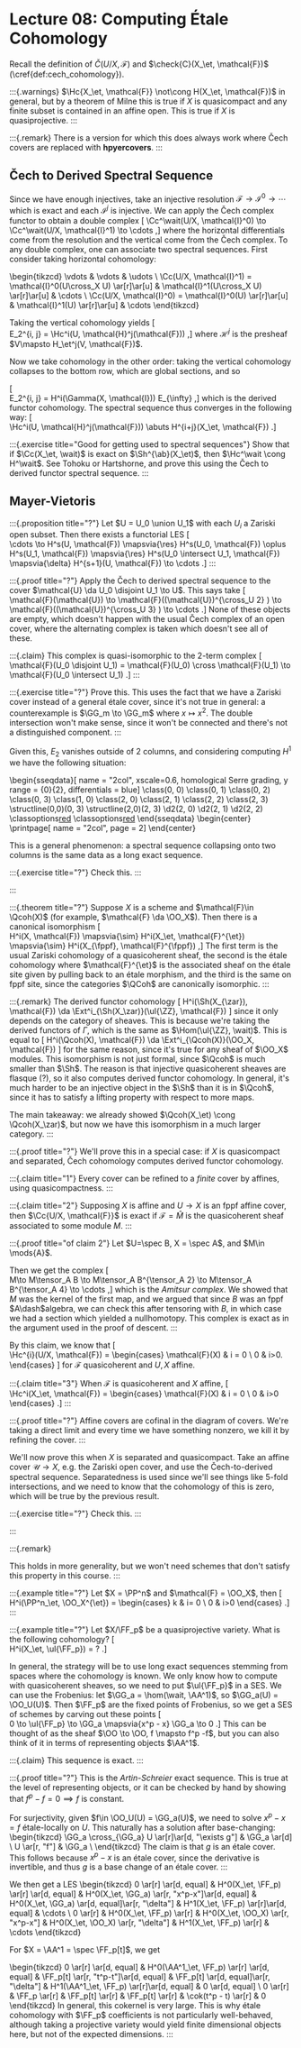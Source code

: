 # Lecture 08: Computing Étale Cohomology

Recall the definition of $\check{C}(U/X, \mathcal{F})$ and $\check{C}(X_\et, \mathcal{F})$ (\cref{def:cech_cohomology}).


:::{.warnings}
$\Hc{X_\et, \mathcal{F}} \not\cong H(X_\et, \mathcal{F})$ in general, but by a theorem of Milne this is true if $X$ is quasicompact and any finite subset is contained in an affine open.
This is true if $X$ is quasiprojective.
:::

:::{.remark}
There is a version for which this does always work where Čech covers are replaced with **hpyercovers**.
:::

## Čech to Derived Spectral Sequence

Since we have enough injectives, take an injective resolution $\mathcal{F}\to \mathcal{I}^0 \to \cdots$ which is exact and each $\mathcal{I}^j$ is injective.
We can apply the Čech complex functor to obtain a double complex 
\[
\Cc^\wait(U/X, \mathcal{I}^0) \to \Cc^\wait(U/X, \mathcal{I}^1) \to \cdots
,\]
where the horizontal differentials come from the resolution and the vertical come from the Čech complex.
To any double complex, one can associate two spectral sequences.
First consider taking horizontal cohomology:

\begin{tikzcd}
\vdots 
  & \vdots 
  & \udots 
  \\
\Cc(U/X, \mathcal{I}^1) 
  = \mathcal{I}^0(U\cross_X U) 
    \ar[r]\ar[u]
  & \mathcal{I}^1(U\cross_X U)
    \ar[r]\ar[u]
  & \cdots 
  \\
\Cc(U/X, \mathcal{I}^0) 
  = \mathcal{I}^0(U)
    \ar[r]\ar[u]
  & \mathcal{I}^1(U)
    \ar[r]\ar[u]
  & \cdots
\end{tikzcd}

Taking the vertical cohomology yields
\[  
E_2^{i, j} = \Hc^i(U, \mathcal{H}^j(\mathcal{F}))
,\]
where $\mathcal{H}^j$ is the presheaf $V\mapsto H_\et^j(V, \mathcal{F})$.

Now we take cohomology in the other order: taking the vertical cohomology collapses to the bottom row, which are global sections, and so

\[  
E_2^{i, j} = H^i(\Gamma(X, \mathcal{I}))  E_{\infty}
,\]
which is the derived functor cohomology.
The spectral sequence thus converges in the following way:
\[  
\Hc^i(U, \mathcal{H}^j(\mathcal{F})) \abuts H^{i+j}(X_\et, \mathcal{F})
.\]

:::{.exercise title="Good for getting used to spectral sequences"}
Show that if $\Cc(X_\et, \wait)$ is exact on $\Sh^{\ab}(X_\et)$, then $\Hc^\wait \cong H^\wait$.
See Tohoku or Hartshorne, and prove this using the Čech to derived functor spectral sequence.
:::

## Mayer-Vietoris

:::{.proposition title="?"}
Let $U = U_0 \union U_1$ with each $U_i$ a Zariski open subset.
Then there exists a functorial LES
\[  
\cdots \to
H^s(U, \mathcal{F}) \mapsvia{\res} 
H^s(U_0, \mathcal{F}) \oplus H^s(U_1, \mathcal{F}) \mapsvia{\res} 
H^s(U_0 \intersect U_1, \mathcal{F}) \mapsvia{\delta}
H^{s+1}(U, \mathcal{F}) \to 
\cdots
.\]
:::

:::{.proof title="?"}
Apply the Čech to derived spectral sequence to the cover $\mathcal{U} \da U_0 \disjoint U_1 \to U$.
This says take
\[  
\mathcal{F}(\mathcal{U}) \to 
\mathcal{F}((\mathcal{U})^{\cross_U 2} ) \to
\mathcal{F}((\mathcal{U})^{\cross_U 3} ) \to
\cdots
.\]
None of these objects are empty, which doesn't happen with the usual Čech complex of an open cover, where the alternating complex is taken which doesn't see all of these.

:::{.claim}
This complex is quasi-isomorphic to the 2-term complex
\[  
\mathcal{F}(U_0 \disjoint U_1) = \mathcal{F}(U_0) \cross \mathcal{F}(U_1) \to
\mathcal{F}(U_0 \intersect U_1)
.\]
:::

:::{.exercise title="?"}
Prove this.
This uses the fact that we have a Zariski cover instead of a general étale cover, since it's not true in general: a counterexample is $\GG_m \to \GG_m$ where $x\mapsto x^2$. 
The double intersection won't make sense, since it won't be connected and there's not a distinguished component.
:::

Given this, $E_2$ vanishes outside of 2 columns, and considering computing $H^1$ we have the following situation:

\begin{sseqdata}[ name = "2col", xscale=0.6, homological Serre grading, y range = {0}{2}, differentials = blue]
\class(0, 0)
\class(0, 1)
\class(0, 2)
\class(0, 3)
\class(1, 0)
\class(2, 0)
\class(2, 1)
\class(2, 2)
\class(2, 3)
\structline(0,0)(0, 3)
\structline(2,0)(2, 3)
\d2(2, 0)
\d2(2, 1)
\d2(2, 2)
\classoptions[red](1,0,1)
\classoptions[red](0,1,1)
\end{sseqdata}
\begin{center}
\printpage[ name = "2col", page = 2]
\end{center}

This is a general phenomenon: a spectral sequence collapsing onto two columns is the same data as a long exact sequence.

:::{.exercise title="?"}
Check this.
:::

:::


:::{.theorem title="?"}
Suppose $X$ is a scheme and $\mathcal{F}\in \Qcoh(X)$ (for example, $\mathcal{F} \da \OO_X$).
Then there is a canonical isomorphism
\[  
H^i(X, \mathcal{F}) \mapsvia{\sim} H^i(X_\et, \mathcal{F}^{\et}) \mapsvia{\sim} H^i(X_{\fppf}, \mathcal{F}^{\fppf})
,\]
The first term is the usual Zariski cohomology of a quasicoherent sheaf, the second is the étale cohomology where $\mathcal{F}^{\et}$ is the associated sheaf on the étale site given by pulling back to an étale morphism, and the third is the same on fppf site, since the categories $\QCoh$ are canonically isomorphic.
:::

:::{.remark}
The derived functor cohomology 
\[
H^i(\Sh(X_{\zar}), \mathcal{F}) \da \Ext^i_{\Sh(X_\zar)}(\ul{\ZZ}, \mathcal{F})
\]
since it only depends on the category of sheaves.
This is because we're taking the derived functors of $\Gamma$, which is the same as $\Hom(\ul{\ZZ}, \wait)$.
This is equal to 
\[
H^i(\Qcoh(X), \mathcal{F}) \da \Ext^i_{\Qcoh(X)}(\OO_X, \mathcal{F})
\]
for the same reason, since it's true for any sheaf of $\OO_X$ modules.
This isomorphism is not just formal, since $\Qcoh$ is much smaller than $\Sh$.
The reason is that injective quasicoherent sheaves are flasque (?), so it also computes derived functor cohomology.
In general, it's much harder to be an injective object in the $\Sh$ than it is in $\Qcoh$, since it has to satisfy a lifting property with respect to more maps.

The main takeaway: we already showed $\Qcoh(X_\et) \cong \Qcoh(X_\zar)$, but now we have this isomorphism in a much larger category.
:::


:::{.proof title="?"}
We'll prove this in a special case: if $X$ is quasicompact and separated, Čech cohomology computes derived functor cohomology.

:::{.claim title="1"}
Every cover can be refined to a *finite* cover by affines, using quasicompactness.
:::

:::{.claim title="2"}
Supposing $X$ is affine and $U\to X$ is an fppf affine cover, then $\Cc{U/X, \mathcal{F}}$ is exact if $\mathcal{F} = \hat M$ is the quasicoherent sheaf associated to some module $M$.
:::

:::{.proof title="of claim 2"}
Let $U=\spec B, X = \spec A$, and $M\in \mods{A}$.

Then we get the complex
\[  
M\to
M\tensor_A B \to 
M\tensor_A B^{\tensor_A 2} \to 
M\tensor_A B^{\tensor_A 4} \to 
\cdots
,\]
which is the *Amitsur complex*.
We showed that $M$ was the kernel of the first map, and we argued that since $B$ was an fppf $A\dash$algebra, we can check this after tensoring with $B$, in which case we had a section which yielded a nullhomotopy.
This complex is exact as in the argument used in the proof of descent.
:::

By this claim, we know that
\[  
\Hc^{i}(U/X, \mathcal{F}) = 
\begin{cases}
\mathcal{F}(X) & i = 0 \\
0              & i>0.
\end{cases}
\]
for $\mathcal{F}$ quasicoherent and $U, X$ affine.

:::{.claim title="3"}
When $\mathcal{F}$ is quasicoherent and $X$ affine,
\[  
\Hc^i(X_\et, \mathcal{F}) = 
\begin{cases}
\mathcal{F}(X) & i = 0 \\
0              & i>0
\end{cases}
.\]
:::

:::{.proof title="?"}
Affine covers are cofinal in the diagram of covers.
We're taking a direct limit and every time we have something nonzero, we kill it by refining the cover.
:::

We'll now prove this when $X$ is separated and quasicompact.
Take an affine cover $\mathcal{U}\to X$, e.g. the Zariski open cover, and use the Čech-to-derived spectral sequence.
Separatedness is used since we'll see things like 5-fold intersections, and we need to know that the cohomology of this is zero, which will be true by the previous result.

:::{.exercise title="?"}
Check this.
:::

:::

:::{.remark}

This holds in more generality, but we won't need schemes that don't satisfy this property in this course.
:::


:::{.example title="?"}
Let $X = \PP^n$ and $\mathcal{F} = \OO_X$, then
\[  
H^i(\PP^n_\et, \OO_X^{\et}) = 
\begin{cases}
k & i= 0 \\
0 & i>0
\end{cases}
.\]
:::

:::{.example title="?"}
Let $X/\FF_p$ be a quasiprojective variety.
What is the following cohomology?
\[  
H^i(X_\et, \ul{\FF_p})  = ?
.\]

In general, the strategy will be to use long exact sequences stemming from spaces where the cohomology is known.
We only know how to compute with quasicoherent sheaves, so we need to put $\ul{\FF_p}$ in a SES.
We can use the Frobenius: let $\GG_a = \hom(\wait, \AA^1)$, so $\GG_a(U) = \OO_U(U)$.
Then $\FF_p$ are the fixed points of Frobenius, so we get a SES of schemes by carving out these points
\[  
0 \to
\ul{\FF_p} \to
\GG_a \mapsvia{x^p - x}
\GG_a \to 
0
.\]
This can be thought of as the sheaf $\OO \to \OO, f \mapsto f^p -f$, but you can also think of it in terms of representing objects $\AA^1$.

:::{.claim}
This sequence is exact.
:::

:::{.proof title="?"}
This is the *Artin-Schreier* exact sequence.
This is true at the level of representing objects, or it can be checked by hand by showing that $f^p - f = 0 \implies f$ is constant.

For surjectivity, given $f\in \OO_U(U) = \GG_a(U)$, we need to solve $x^p - x = f$ étale-locally on $U$.
This naturally has a solution after base-changing:
\begin{tikzcd}
\GG_a \cross_{\GG_a} U 
  \ar[r]\ar[d, "\exists g"] &
\GG_a
  \ar[d]
\\
U 
  \ar[r, "f"] &
\GG_a
\\
\end{tikzcd}
The claim is that $g$ is an étale cover.
This follows because $x^p-x$ is an étale cover, since the derivative is invertible, and thus $g$ is a base change of an étale cover.
:::

We then get a LES
\begin{tikzcd}
0 
  \ar[r] \ar[d, equal]
& H^0(X_\et, \FF_p)
  \ar[r] \ar[d, equal]
& H^0(X_\et, \GG_a)
  \ar[r, "x^p-x"]\ar[d, equal]
& H^0(X_\et, \GG_a)
	\ar[d, equal]\ar[r, "\delta"]
& H^1(X_\et, \FF_p)
  \ar[r]\ar[d, equal]
& \cdots
\\
0 
  \ar[r] 
& H^0(X_\et, \FF_p)
  \ar[r] 
& H^0(X_\et, \OO_X)
  \ar[r, "x^p-x"]
& H^0(X_\et, \OO_X)
  \ar[r, "\delta"]
& H^1(X_\et, \FF_p)
  \ar[r]
& \cdots
\end{tikzcd}

For $X = \AA^1 = \spec \FF_p[t]$, we get

\begin{tikzcd}
0 
  \ar[r] \ar[d, equal]
& H^0(\AA^1_\et, \FF_p)
  \ar[r] \ar[d, equal]
& \FF_p[t] 
  \ar[r, "t^p-t"]\ar[d, equal]
& \FF_p[t] 
	\ar[d, equal]\ar[r, "\delta"]
& H^1(\AA^1_\et, \FF_p)
  \ar[r]\ar[d, equal]
& 0
  \ar[d, equal]
\\
0
  \ar[r]
& \FF_p
  \ar[r]
& \FF_p[t]
  \ar[r]
& \FF_p[t]
  \ar[r]
& \cok(t^p - t) 
  \ar[r]
& 0
\end{tikzcd}
In general, this cokernel is very large.
This is why étale cohomology with $\FF_p$ coefficients is not particularly well-behaved, although taking a projective variety would yield finite dimensional objects here, but not of the expected dimensions.
:::


